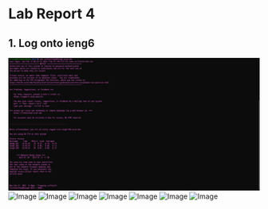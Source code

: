# Lab Report 4
## 1. Log onto ieng6
![Image](https://github.com/KristopherManalo/cse15l-lab-reports/blob/2860c0f4e7393cb2f0b06edc71f0f79160a8805d/labReport4Images/Step%204.png)
![Image]()
![Image]()
![Image]()
![Image]()
![Image]()
![Image]()
![Image]()
